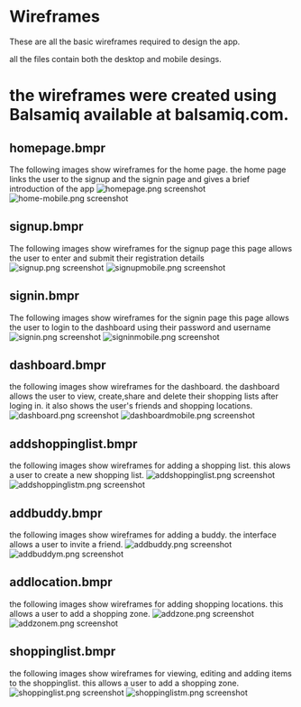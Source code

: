 # Wireframes

These are all the basic wireframes required to design the app.

all the files contain both the desktop and mobile desings.

# the wireframes were created using Balsamiq available at balsamiq.com.

## homepage.bmpr
  The following images show wireframes for the home page.
  the home page links the user to the signup and the signin page and gives a brief introduction of the app
  ![homepage.png screenshot](screenshots/homepage.png?raw=true "")
  ![home-mobile.png screenshot](screenshots/home-mobile.png?raw=true "")

## signup.bmpr
  The following images show wireframes for the signup page
  this page allows the user to enter and submit their registration details
  ![signup.png screenshot](screenshots/signup.png?raw=true "")
  ![signupmobile.png screenshot](screenshots/signupmobile.png?raw=true "")

## signin.bmpr
  The following images show wireframes for the signin page
  this page allows the user to login to the dashboard using their password and username
  ![signin.png screenshot](screenshots/signin.png?raw=true "")
  ![signinmobile.png screenshot](screenshots/signinmobile.png?raw=true "")

## dashboard.bmpr
  the following images show wireframes for the dashboard.
  the dashboard allows the user to view, create,share and delete their shopping lists after loging in. it also shows the user's friends and shopping locations.
  ![dashboard.png screenshot](screenshots/dashboard.png?raw=true "")
  ![dashboardmobile.png screenshot](screenshots/dashboardmobile.png?raw=true "")

## addshoppinglist.bmpr
  the following images show wireframes for adding a shopping list.
  this alows a user to create a new shopping list.
  ![addshoppinglist.png screenshot](screenshots/addshoppinglist.png?raw=true "")
  ![addshoppinglistm.png screenshot](screenshots/addshoppinglistm.png?raw=true "")
## addbuddy.bmpr
  the following images show wireframes for adding a buddy.
  the interface allows a user to invite a friend.
  ![addbuddy.png screenshot](screenshots/addbuddy.png?raw=true "")
  ![addbuddym.png screenshot](screenshots/addbuddym.png?raw=true "")
## addlocation.bmpr
  the following images show wireframes for adding shopping locations.
  this allows a user to add a shopping zone.
  ![addzone.png screenshot](screenshots/addzone.png?raw=true "")
  ![addzonem.png screenshot](screenshots/addzonem.png?raw=true "")
## shoppinglist.bmpr
  the following images show wireframes for viewing, editing and adding items to the shoppinglist.
  this allows a user to add a shopping zone.
  ![shoppinglist.png screenshot](screenshots/shoppinglist.png?raw=true "")
  ![shoppinglistm.png screenshot](screenshots/shoppinglistm.png?raw=true "")
